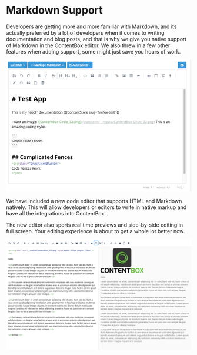 # Markdown Support

Developers are getting more and more familiar with Markdown, and its actually preferred by a lot of developers when it comes to writing documentation and blog posts, and that is why we give you native support of Markdown in the ContentBox editor. We also threw in a few other features when adding support, some might just save you hours of work.

![](../../../../../.gitbook/assets/cb3_code_editor.png)

We have included a new code editor that supports HTML and Markdown natively. This will allow developers or editors to write in native markup and have all the integrations into ContentBox.

The new editor also sports real time previews and side-by-side editing in full screen. Your editing experience is about to get a whole lot better now.

![](../../../../../.gitbook/assets/cb3_editor_sidebyside.png)

